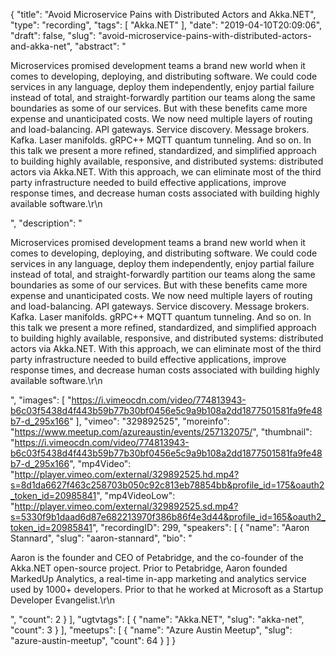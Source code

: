 {
  "title": "Avoid Microservice Pains with Distributed Actors and Akka.NET",
  "type": "recording",
  "tags": [
    "Akka.NET"
  ],
  "date": "2019-04-10T20:09:06",
  "draft": false,
  "slug": "avoid-microservice-pains-with-distributed-actors-and-akka-net",
  "abstract": "<p>Microservices promised development teams a brand new world when it comes to developing, deploying, and distributing software. We could code services in any language, deploy them independently, enjoy partial failure instead of total, and straight-forwardly partition our teams along the same boundaries as some of our services. But with these benefits came more expense and unanticipated costs. We now need multiple layers of routing and load-balancing. API gateways. Service discovery. Message brokers. Kafka. Laser manifolds. gRPC++ MQTT quantum tunneling. And so on. In this talk we present a more refined, standardized, and simplified approach to building highly available, responsive, and distributed systems: distributed actors via Akka.NET. With this approach, we can eliminate most of the third party infrastructure needed to build effective applications, improve response times, and decrease human costs associated with building highly available software.\r\n</p>",
  "description": "<p>Microservices promised development teams a brand new world when it comes to developing, deploying, and distributing software. We could code services in any language, deploy them independently, enjoy partial failure instead of total, and straight-forwardly partition our teams along the same boundaries as some of our services. But with these benefits came more expense and unanticipated costs. We now need multiple layers of routing and load-balancing. API gateways. Service discovery. Message brokers. Kafka. Laser manifolds. gRPC++ MQTT quantum tunneling. And so on. In this talk we present a more refined, standardized, and simplified approach to building highly available, responsive, and distributed systems: distributed actors via Akka.NET. With this approach, we can eliminate most of the third party infrastructure needed to build effective applications, improve response times, and decrease human costs associated with building highly available software.\r\n</p>",
  "images": [
    "https://i.vimeocdn.com/video/774813943-b6c03f5438d4f443b59b77b30bf0456e5c9a9b108a2dd1877501581fa9fe48b7-d_295x166"
  ],
  "vimeo": "329892525",
  "moreinfo": "https://www.meetup.com/azureaustin/events/257132075/",
  "thumbnail": "https://i.vimeocdn.com/video/774813943-b6c03f5438d4f443b59b77b30bf0456e5c9a9b108a2dd1877501581fa9fe48b7-d_295x166",
  "mp4Video": "http://player.vimeo.com/external/329892525.hd.mp4?s=8d1da6627f463c258703b050c92c813eb78854bb&profile_id=175&oauth2_token_id=20985841",
  "mp4VideoLow": "http://player.vimeo.com/external/329892525.sd.mp4?s=5330f9b1daad6d87e682213970f386b86f4e3d44&profile_id=165&oauth2_token_id=20985841",
  "recordingID": 299,
  "speakers": [
    {
      "name": "Aaron Stannard",
      "slug": "aaron-stannard",
      "bio": "<p>Aaron is the founder and CEO of Petabridge, and the co-founder of the Akka.NET open-source project. Prior to Petabridge, Aaron founded MarkedUp Analytics, a real-time in-app marketing and analytics service used by 1000+ developers. Prior to that he worked at Microsoft as a Startup Developer Evangelist.\r\n</p>",
      "count": 2
    }
  ],
  "ugtvtags": [
    {
      "name": "Akka.NET",
      "slug": "akka-net",
      "count": 3
    }
  ],
  "meetups": [
    {
      "name": "Azure Austin Meetup",
      "slug": "azure-austin-meetup",
      "count": 64
    }
  ]
}